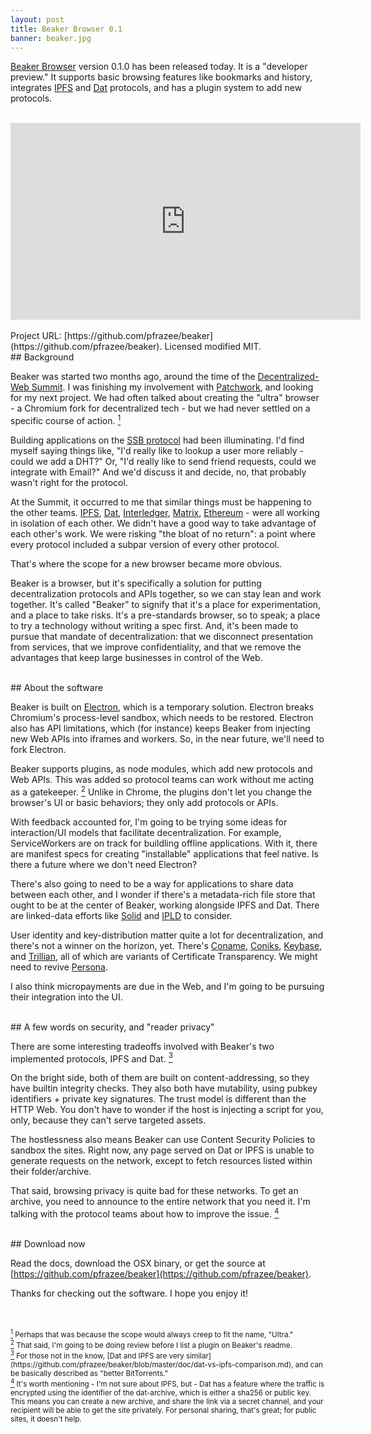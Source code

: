 ```yaml
---
layout: post
title: Beaker Browser 0.1
banner: beaker.jpg
---
```


[Beaker Browser](https://github.com/pfrazee/beaker) version 0.1.0 has been released today.
It is a "developer preview."
It supports basic browsing features like bookmarks and history, integrates [IPFS](https://ipfs.io) and [Dat](http://dat-data.com) protocols, and has a plugin system to add new protocols.

<br>
<center><iframe width="560" height="315" src="https://www.youtube.com/embed/nKHJ4rLN9mo" frameborder="0" allowfullscreen></iframe></center>

<br>
Project URL: [https://github.com/pfrazee/beaker](https://github.com/pfrazee/beaker). Licensed modified MIT.

<br>
## Background

Beaker was started two months ago, around the time of the [Decentralized-Web Summit](http://www.decentralizedweb.net/).
I was finishing my involvement with [Patchwork](https://github.com/ssbc/patchwork), and looking for my next project.
We had often talked about creating the "ultra" browser - a Chromium fork for decentralized tech - but we had never settled on a specific course of action. <a href="#1" id="_1"><sup>1</sup></a>

Building applications on the [SSB protocol](https://scuttlebot.io/more/protocols/secure-scuttlebutt.html) had been illuminating.
I'd find myself saying things like, "I'd really like to lookup a user more reliably - could we add a DHT?"
Or, "I'd really like to send friend requests, could we integrate with Email?"
And we'd discuss it and decide, no, that probably wasn't right for the protocol.

At the Summit, it occurred to me that similar things must be happening to the other teams.
[IPFS](https://ipfs.io), [Dat](http://dat-data.com), [Interledger](https://interledger.org/), [Matrix](https://matrix.org/), [Ethereum](https://www.ethereum.org/) - were all working in isolation of each other.
We didn't have a good way to take advantage of each other's work.
We were risking "the bloat of no return": a point where every protocol included a subpar version of every other protocol.

That's where the scope for a new browser became more obvious.

Beaker is a browser, but it's specifically a solution for putting decentralization protocols and APIs together, so we can stay lean and work together.
It's called "Beaker" to signify that it's a place for experimentation, and a place to take risks.
It's a pre-standards browser, so to speak; a place to try a technology without writing a spec first.
And, it's been made to pursue that mandate of decentralization: that we disconnect presentation from services, that we improve confidentiality, and that we remove the advantages that keep large businesses in control of the Web.

<br>
## About the software

Beaker is built on [Electron](http://electron.atom.io/), which is a temporary solution.
Electron breaks Chromium's process-level sandbox, which needs to be restored.
Electron also has API limitations, which (for instance) keeps Beaker from injecting new Web APIs into iframes and workers.
So, in the near future, we'll need to fork Electron.

Beaker supports plugins, as node modules, which add new protocols and Web APIs.
This was added so protocol teams can work without me acting as a gatekeeper. <a href="#2" id="_2"><sup>2</sup></a>
Unlike in Chrome, the plugins don't let you change the browser's UI or basic behaviors; they only add protocols or APIs.

With feedback accounted for, I'm going to be trying some ideas for interaction/UI models that facilitate decentralization.
For example, ServiceWorkers are on track for buildling offline applications.
With it, there are manifest specs for creating "installable" applications that feel native.
Is there a future where we don't need Electron?

There's also going to need to be a way for applications to share data between each other, and I wonder if there's a metadata-rich file store that ought to be at the center of Beaker, working alongside IPFS and Dat.
There are linked-data efforts like [Solid](https://github.com/solid/solid) and [IPLD](https://github.com/ipld/specs) to consider.

User identity and key-distribution matter quite a lot for decentralization, and there's not a winner on the horizon, yet.
There's [Coname](https://github.com/yahoo/coname), [Coniks](https://coniks.cs.princeton.edu/), [Keybase](https://keybase.io/), and [Trillian](https://github.com/google/trillian), all of which are variants of Certificate Transparency.
We might need to revive [Persona](https://developer.mozilla.org/en-US/Persona).

I also think micropayments are due in the Web, and I'm going to be pursuing their integration into the UI.

<br>
## A few words on security, and "reader privacy"

There are some interesting tradeoffs involved with Beaker's two implemented protocols, IPFS and Dat. <a href="#4" id="_3"><sup>3</sup></a>

On the bright side, both of them are built on content-addressing, so they have builtin integrity checks.
They also both have mutability, using pubkey identifiers + private key signatures.
The trust model is different than the HTTP Web.
You don't have to wonder if the host is injecting a script for you, only, because they can't serve targeted assets.

The hostlessness also means Beaker can use Content Security Policies to sandbox the sites.
Right now, any page served on Dat or IPFS is unable to generate requests on the network, except to fetch resources listed within their folder/archive.

That said, browsing privacy is quite bad for these networks.
To get an archive, you need to announce to the entire network that you need it.
I'm talking with the protocol teams about how to improve the issue. <a href="#4" id="_4"><sup>4</sup></a>

<br>
## Download now

Read the docs, download the OSX binary, or get the source at [https://github.com/pfrazee/beaker](https://github.com/pfrazee/beaker).


Thanks for checking out the software.
I hope you enjoy it!

<br>
<br>
<small id="1"><a href="#_1"><sup>1</sup></a> Perhaps that was because the scope would always creep to fit the name, "Ultra."</small><br>
<small id="2"><a href="#_2"><sup>2</sup></a> That said, I'm going to be doing review before I list a plugin on Beaker's readme.</small><br>
<small id="3"><a href="#_3"><sup>3</sup></a> For those not in the know, [Dat and IPFS are very similar](https://github.com/pfrazee/beaker/blob/master/doc/dat-vs-ipfs-comparison.md), and can be basically described as "better BitTorrents."</small><br>
<small id="4"><a href="#_4"><sup>4</sup></a> It's worth mentioning - I'm not sure about IPFS, but - Dat has a feature where the traffic is encrypted using the identifier of the dat-archive, which is either a sha256 or public key.
This means you can create a new archive, and share the link via a secret channel, and your recipient will be able to get the site privately.
For personal sharing, that's great; for public sites, it doesn't help.</small>
